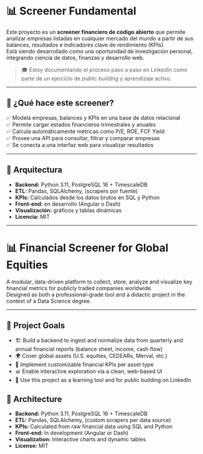 # 📊 Screener Fundamental

Este proyecto es un **screener financiero de código abierto** que permite analizar empresas listadas en cualquier mercado del mundo a partir de sus balances, resultados e indicadores clave de rendimiento (KPIs).  
Está siendo desarrollado como una oportunidad de investigación personal, integrando ciencia de datos, finanzas y desarrollo web.

> 🎓 Estoy documentando el proceso paso a paso en LinkedIn como parte de un ejercicio de _public building_ y aprendizaje activo.

---

## 🚀 ¿Qué hace este screener?

✅ Modela empresas, balances y KPIs en una base de datos relacional  
✅ Permite cargar estados financieros trimestrales y anuales  
✅ Calcula automáticamente métricas como P/E, ROE, FCF Yield  
✅ Provee una API para consultar, filtrar y comparar empresas  
✅ Se conecta a una interfaz web para visualizar resultados

---

## 🧱 Arquitectura

-   **Backend:** Python 3.11, PostgreSQL 16 + TimescaleDB
-   **ETL:** Pandas, SQLAlchemy, (scrapers por fuente)
-   **KPIs:** Calculados desde los datos brutos en SQL y Python
-   **Front-end:** en desarrollo (Angular o Dash)
-   **Visualización:** gráficos y tablas dinámicas
-   **Licencia:** MIT

---

# 📊 Financial Screener for Global Equities

A modular, data-driven platform to collect, store, analyze and visualize key financial metrics for publicly traded companies worldwide.  
Designed as both a professional-grade tool and a didactic project in the context of a Data Science degree.

---

## 🚀 Project Goals

-   🏗 Build a backend to ingest and normalize data from quarterly and annual financial reports (balance sheet, income, cash flow)
-   🌍 Cover global assets (U.S. equities, CEDEARs, Merval, etc.)
-   🧮 Implement customizable financial KPIs per asset type
-   📊 Enable interactive exploration via a clean, web-based UI
-   🧠 Use this project as a learning tool and for public building on LinkedIn

## 🧱 Architecture

-   **Backend:** Python 3.11, PostgreSQL 16 + TimescaleDB
-   **ETL:** Pandas, SQLAlchemy, (custom scrapers per data source)
-   **KPIs:** Calculated from raw financial data using SQL and Python
-   **Front-end:** In development (Angular or Dash)
-   **Visualization:** Interactive charts and dynamic tables
-   **License:** MIT
